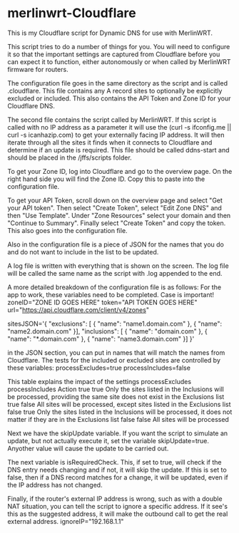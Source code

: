 # merlinwrt-Cloudflare
This is my Cloudflare script for Dynamic DNS for use with MerlinWRT.

This script tries to do a number of things for you.  You will need to configure it so that the important settings are captured from Cloudflare before you can expect it to function, either autonomously or when called by MerlinWRT firmware for routers.

The configuration file goes in the same directory as the script and is called .cloudflare. This file contains any A record sites to optionally be explicitly excluded or included. This also contains the API Token and Zone ID for your Cloudflare DNS.

The second file contains the script called by MerlinWRT.  If this script is called with no IP address as a parameter it will use the (curl -s ifconfig.me || curl -s icanhazip.com) to get your externally facing IP address.  It will then iterate through all the sites it finds when it connects to Cloudflare and determine if an update is required. This file should be called ddns-start and should be placed in the /jffs/scripts folder.

To get your Zone ID, log into Cloudflare and go to the overview page. On the right hand side you will find the Zone ID. Copy this to paste into the configuration file.

To get your API Token, scroll down on the overview page and select "Get your API token". Then select "Create Token", select "Edit Zone DNS" and then "Use Template". Under "Zone Resources" select your domain and then "Continue to Summary". Finally select "Create Token" and copy the token. This also goes into the configuration file.

Also in the configuration file is a piece of JSON for the names that you do and do not want to include in the list to be updated. 

A log file is written with everything that is shown on the screen.  The log file will be called the same name as the script with .log appended to the end.

A more detailed breakdown of the configuration file is as follows:
For the app to work, these variables need to be completed. Case is important!
zoneID="ZONE ID GOES HERE"
token="API TOKEN GOES HERE"
url="https://api.cloudflare.com/client/v4/zones"

sitesJSON='{
  "exclusions": [
    {
      "name": "name1.domain.com"
    },
    {
      "name": "name2.domain.com"
    }],
  "inclusions": [
    {
      "name": "domain.com"
    },
    {
      "name": "*.domain.com"
    },
    {
      "name": "name3.domain.com"
    }]
}'

in the JSON section, you can put in names that will match the names from Cloudflare.
The tests for the included or excluded sites are controlled by these variables:
processExcludes=true
processIncludes=false

This table explains the impact of the settings
processExcludes processIncludes Action
true            true            Only the sites listed in the Inclusions will be processed, providing the same site does not exist in the Exclusions list
true            false           All sites will be processed, except sites listed in the Exclusions list
false           true            Only the sites listed in the Inclusions will be processed, it does not matter if they are in the Exclusions list
false           false           All sites will be processed

Next we have the skipUpdate variable.  If you want the script to simulate an update, but not actually execute it, set the variable skipUpdate=true. Anyother value will cause the update to be carried out.

The next variable is isRequiredCheck.  This, if set to true, will check if the DNS entry needs changing and if not, it will skip the update.  If this is set to false, then if a DNS record matches for a change, it will be updated, even if the IP address has not changed.

Finally, if the router's external IP address is wrong, such as with a double NAT situation, you can tell the script to ignore a specific address. If it see's this as the suggested address, it will make the outbound call to get the real external address.
ignoreIP="192.168.1.1"
